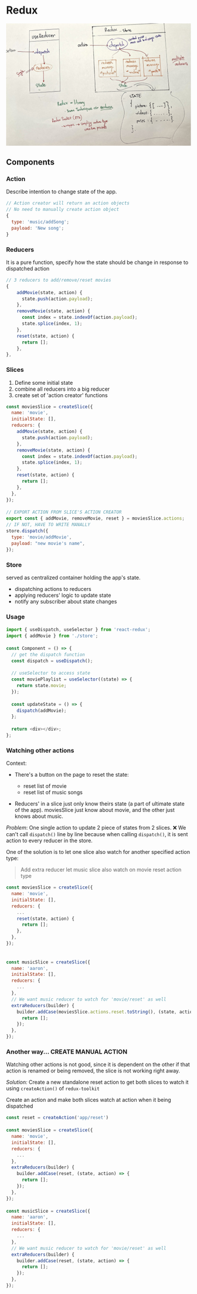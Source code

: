 # Redux

<img src='https://github.com/tinhpv/react-recall/blob/main/redux-rtk/IMG_8920.jpg?raw=true' width="800"/>

## Components

### Action

Describe intention to change state of the app.

```javascript
// Action creator will return an action objects
// No need to manually create action object
{
  type: 'music/addSong';
  payload: 'New song';
}
```

### Reducers

It is a pure function, specify how the state should be change in response to dispatched action

```javascript
// 3 reducers to add/remove/reset movies
{
    addMovie(state, action) {
      state.push(action.payload);
    },
    removeMovie(state, action) {
      const index = state.indexOf(action.payload);
      state.splice(index, 1);
    },
    reset(state, action) {
      return [];
    },
},
```

### Slices

1. Define some initial state
2. combine all reducers into a big reducer
3. create set of 'action creator' functions

```javascript
const moviesSlice = createSlice({
  name: 'movie',
  initialState: [],
  reducers: {
    addMovie(state, action) {
      state.push(action.payload);
    },
    removeMovie(state, action) {
      const index = state.indexOf(action.payload);
      state.splice(index, 1);
    },
    reset(state, action) {
      return [];
    },
  },
});

// EXPORT ACTION FROM SLICE'S ACTION CREATOR
export const { addMovie, removeMovie, reset } = moviesSlice.actions;
// IF NOT, HAVE TO WRITE MANALLY
store.dispatch({
  type: 'movie/addMovie',
  payload: "new movie's name",
});
```

### Store

served as centralized container holding the app's state.

- dispatching actions to reducers
- applying reducers' logic to update state
- notify any subscriber about state changes

### Usage

```javascript
import { useDispatch, useSelector } from 'react-redux';
import { addMovie } from './store';

const Component = () => {
  // get the dispatch function
  const dispatch = useDispatch();

  // useSelector to access state
  const moviePlaylist = useSelector((state) => {
    return state.movie;
  });

  const updateState = () => {
    dispatch(addMovie);
  };

  return <div></div>;
};
```

### Watching other actions

Context:

- There's a button on the page to reset the state:

  - reset list of movie
  - reset list of music songs

- Reducers' in a slice just only know theirs state (a part of ultimate state of the app). moviesSlice just know about movie, and the other just knows about music.

_Problem_: One single action to update 2 piece of states from 2 slices. ❌ We can't call `dispatch()` line by line because when calling `dispatch()`, it is sent action to every reducer in the store.

One of the solution is to let one slice also watch for another specified action type:

> Add extra reducer let music slice also watch on movie reset action type

```javascript
const moviesSlice = createSlice({
  name: 'movie',
  initialState: [],
  reducers: {
    ...
    reset(state, action) {
      return [];
    },
  },
});


const musicSlice = createSlice({
  name: 'aaron',
  initialState: [],
  reducers: {
    ...
  },
  // We want music reducer to watch for 'movie/reset' as well
  extraReducers(builder) {
    builder.addCase(moviesSlice.actions.reset.toString(), (state, action) => {
      return [];
    });
  },
});
```

### Another way... CREATE MANUAL ACTION

Watching other actions is not good, since it is dependent on the other
if that action is renamed or being removed, the slice is not working right away.

_Solution:_ Create a new standalone reset action to get both slices to watch it
using `createAction()` of `redux-toolkit`

Create an action and make both slices watch at action when it being dispatched

```javascript
const reset = createAction('app/reset')

const moviesSlice = createSlice({
  name: 'movie',
  initialState: [],
  reducers: {
    ...
  },
  extraReducers(builder) {
    builder.addCase(reset, (state, action) => {
      return [];
    });
  },
});

const musicSlice = createSlice({
  name: 'aaron',
  initialState: [],
  reducers: {
    ...
  },
  // We want music reducer to watch for 'movie/reset' as well
  extraReducers(builder) {
    builder.addCase(reset, (state, action) => {
      return [];
    });
  },
});
```
